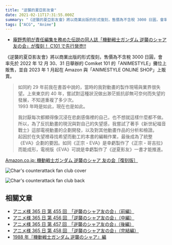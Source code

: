 ```yaml
---
title: "逆襲的夏亞影友會"
date: 2021-02-11T17:31:55.000Z
summary: "《逆襲的夏亞影友會》將以商業出版的形式復刻，售價為不含稅 3000 日圓，會率先於 2022 年 12 月 30、31 日舉辦的 Comiket 101 的「ANIMESTYLE」攤位上販售，並自 2023 年 1 月起在 Amazon 與「ANIMESTYLE ONLINE SHOP」上販賣。"
tags: ["ACG", "Anime"]
---
```


- [庵野秀明が責任編集を務めた伝説の同人誌「機動戦士ガンダム 逆襲のシャア 友の会」が復刻！ C101 で先行発売!!](http://animestyle.jp/news/2022/12/05/23280/)

《逆襲的夏亞影友會》將以商業出版的形式復刻，售價為不含稅 3000 日圓，會率先於 2022 年 12 月 30、31 日舉辦的 Comiket 101 的「ANIMESTYLE」攤位上販售，並自 2023 年 1 月起在 Amazon 與「ANIMESTYLE ONLINE SHOP」上販賣。

> 如同約 29 年前我在書首中說的，當時的我對動畫的製作現場與業界很失望。上來東京的 40 年，嘗試對這種狀況做出渺茫抵抗卻無可奈何而失望的發展，不知道重複了多少次。<br>
> 1993 年時是如此，現在也是如此。
>
> 我討厭每次都顯得像沉浸在悲劇感傷裡的自己，也不想就這樣什麼都不做。<br>
> 所以，為了反抗動畫的現況與對自己的失望感，我嘗試了著手《新世紀福音戰士》這部電視動畫的企劃開發，以及對其他動畫作品的分析和檢證。<br>
> 起因於在失望裡尋找希望而動工的本書的編輯作業，最後成為了統整《EVA》企劃的要因。如同《正宗・EVA》是幸虧製作了《正宗・哥吉拉》而能成形，電視版《EVA》可說是幸虧製作了《逆夏影友》一書才能推進。

[Amazon.co.jp: 機動戦士ガンダム 逆襲のシャア 友の会［復刻版］](https://www.amazon.co.jp/-/en/%E6%A0%AA%E5%BC%8F%E4%BC%9A%E7%A4%BE%E3%82%AB%E3%83%A9%E3%83%BC/dp/4905033217/ref=sr_1_1?qid=1673111940)

![Char's counterattack fan club cover](https://i.imgur.com/djZFdgz.jpg)

![Char's counterattack fan club back](https://i.imgur.com/vyuf1DH.jpg)

## 相關文章

- [アニメ様 365 日 第 455 回　「逆襲のシャア友の会」（前編）](http://www.style.fm/as/05_column/365/365_455.shtml)
- [アニメ様 365 日 第 456 回　「逆襲のシャア友の会」（中編）](http://www.style.fm/as/05_column/365/365_456.shtml)
- [アニメ様 365 日 第 457 回　「逆襲のシャア友の会」（後編）](http://www.style.fm/as/05_column/365/365_457.shtml)
- [アニメ様 365 日 第 458 回　「逆襲のシャア友の会」（完結編）](http://www.style.fm/as/05_column/365/365_458.shtml)
- [1988 年『機動戦士ガンダム 逆襲のシャア』編](http://rittorsha.jp/column/2020/01/1988.html)
